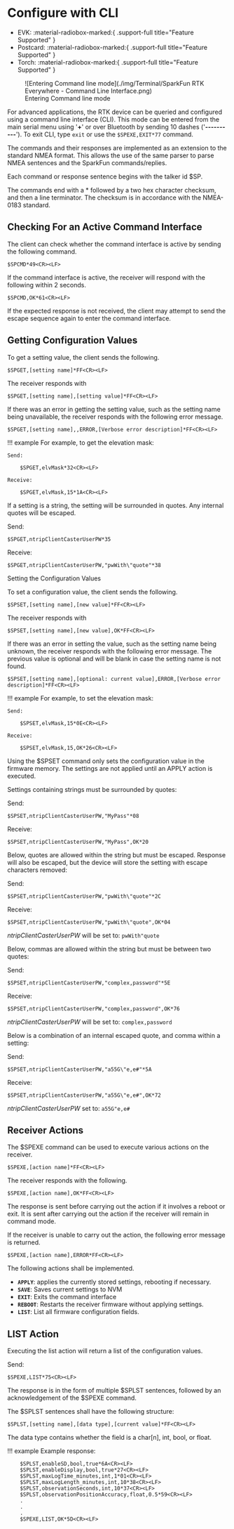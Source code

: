 # Configure with CLI

<!--
Compatibility Icons
====================================================================================

:material-radiobox-marked:{ .support-full title="Feature Supported" }
:material-radiobox-indeterminate-variant:{ .support-partial title="Feature Partially Supported" }
:material-radiobox-blank:{ .support-none title="Feature Not Supported" }
-->

<div class="grid cards fill" markdown>

- EVK: :material-radiobox-marked:{ .support-full title="Feature Supported" }
- Postcard: :material-radiobox-marked:{ .support-full title="Feature Supported" }
- Torch: :material-radiobox-marked:{ .support-full title="Feature Supported" }

</div>


<figure markdown>
![Entering Command line mode](./img/Terminal/SparkFun RTK Everywhere - Command Line Interface.png)
<figcaption markdown>
Entering Command line mode
</figcaption>
</figure>

For advanced applications, the RTK device can be queried and configured using a command line interface (CLI). This mode can be entered from the main serial menu using '**+**' or over Bluetooth by sending 10 dashes ('**----------**'). To exit CLI, type `exit` or use the `$SPEXE,EXIT*77` command.

The commands and their responses are implemented as an extension to the standard NMEA format. This allows the use of the same parser to parse NMEA sentences and the SparkFun commands/replies.

Each command or response sentence begins with the talker id $SP.

The commands end with a * followed by a two hex character checksum, and then a <CR><LF> line terminator. The checksum is in accordance with the NMEA-0183 standard.

## Checking For an Active Command Interface

The client can check whether the command interface is active by sending the following command.

	$SPCMD*49<CR><LF>

If the command interface is active, the receiver will respond with the following within 2 seconds.

	$SPCMD,OK*61<CR><LF>

If the expected response is not received, the client may attempt to send the escape sequence again to enter the command interface.

## Getting Configuration Values

To get a setting value, the client sends the following.

	$SPGET,[setting name]*FF<CR><LF>

The receiver responds with

	$SPGET,[setting name],[setting value]*FF<CR><LF>

If there was an error in getting the setting value, such as the setting name being unavailable, the receiver responds with the following error message.

	$SPGET,[setting name],,ERROR,[Verbose error description]*FF<CR><LF>

!!! example
	For example, to get the elevation mask:

	Send:

		$SPGET,elvMask*32<CR><LF>

	Receive:

		$SPGET,elvMask,15*1A<CR><LF>

If a setting is a string, the setting will be surrounded in quotes. Any internal quotes will be escaped.

Send:

	$SPGET,ntripClientCasterUserPW*35

Receive:

	$SPGET,ntripClientCasterUserPW,"pwWith\"quote"*38

Setting the Configuration Values

To set a configuration value, the client sends the following.

	$SPSET,[setting name],[new value]*FF<CR><LF>

The receiver responds with

	$SPSET,[setting name],[new value],OK*FF<CR><LF>

If there was an error in setting the value, such as the setting name being unknown, the receiver responds with the following error message. The previous value is optional and will be blank in case the setting name is not found.

	$SPSET,[setting name],[optional: current value],ERROR,[Verbose error description]*FF<CR><LF>

!!! example
	For example, to set the elevation mask:

	Send:

		$SPSET,elvMask,15*0E<CR><LF>

	Receive:

		$SPSET,elvMask,15,OK*26<CR><LF>

Using the $SPSET command only sets the configuration value in the firmware memory. The settings are not applied until an APPLY action is executed.

Settings containing strings must be surrounded by quotes:

Send:

	$SPSET,ntripClientCasterUserPW,"MyPass"*08

Receive:

	$SPSET,ntripClientCasterUserPW,"MyPass",OK*20

Below, quotes are allowed within the string but must be escaped. Response will also be escaped, but the device will store the setting with escape characters removed:

Send:

	$SPSET,ntripClientCasterUserPW,"pwWith\"quote"*2C

Receive:

	$SPSET,ntripClientCasterUserPW,"pwWith\"quote",OK*04

*ntripClientCasterUserPW* will be set to: `pwWith"quote`

Below, commas are allowed within the string but must be between two quotes:

Send:

	$SPSET,ntripClientCasterUserPW,"complex,password"*5E

Receive:

	$SPSET,ntripClientCasterUserPW,"complex,password",OK*76

*ntripClientCasterUserPW* will be set to: `complex,password`

Below is a combination of an internal escaped quote, and comma within a setting:

Send:

	$SPSET,ntripClientCasterUserPW,"a55G\"e,e#"*5A

Receive:

	$SPSET,ntripClientCasterUserPW,"a55G\"e,e#",OK*72

*ntripClientCasterUserPW* set to: `a55G"e,e#`

## Receiver Actions

The $SPEXE command can be used to execute various actions on the receiver.

	$SPEXE,[action name]*FF<CR><LF>

The receiver responds with the following.

	$SPEXE,[action name],OK*FF<CR><LF>

The response is sent before carrying out the action if it involves a reboot or exit. It is sent after carrying out the action if the receiver will remain in command mode.

If the receiver is unable to carry out the action, the following error message is returned.

	$SPEXE,[action name],ERROR*FF<CR><LF>

The following actions shall be implemented.

- **`APPLY`**: applies the currently stored settings, rebooting if necessary.
- **`SAVE`**: Saves current settings to NVM
- **`EXIT`**: Exits the command interface
- **`REBOOT`**: Restarts the receiver firmware without applying settings.
- **`LIST`**: List all firmware configuration fields.

## LIST Action

Executing the list action will return a list of the configuration values.

Send:

	$SPEXE,LIST*75<CR><LF>

The response is in the form of multiple $SPLST sentences, followed by an acknowledgement of the $SPEXE command.

The $SPLST sentences shall have the following structure:

	$SPLST,[setting name],[data type],[current value]*FF<CR><LF>

The data type contains whether the field is a char[n], int, bool, or float.

!!! example
	Example response:

		$SPLST,enableSD,bool,true*6A<CR><LF>
		$SPLST,enableDisplay,bool,true*27<CR><LF>
		$SPLST,maxLogTime_minutes,int,1*01<CR><LF>
		$SPLST,maxLogLength_minutes,int,10*38<CR><LF>
		$SPLST,observationSeconds,int,10*37<CR><LF>
		$SPLST,observationPositionAccuracy,float,0.5*59<CR><LF>
		.
		.
		.
		$SPEXE,LIST,OK*5D<CR><LF>
